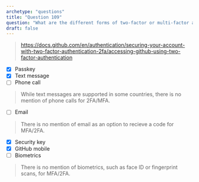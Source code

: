 ```yaml
---
archetype: "questions"
title: "Question 109"
question: "What are the different forms of two-factor or multi-factor authentication supported by GitHub?"
draft: false
---
```


> https://docs.github.com/en/authentication/securing-your-account-with-two-factor-authentication-2fa/accessing-github-using-two-factor-authentication
- [x] Passkey
- [x] Text message
- [ ] Phone call
> While text messages are supported in some countries, there is no mention of phone calls for 2FA/MFA.
- [ ] Email
> There is no mention of email as an option to recieve a code for MFA/2FA.
- [x] Security key
- [x] GitHub mobile
- [ ] Biometrics
> There is no mention of biometrics, such as face ID or fingerprint scans, for MFA/2FA.
